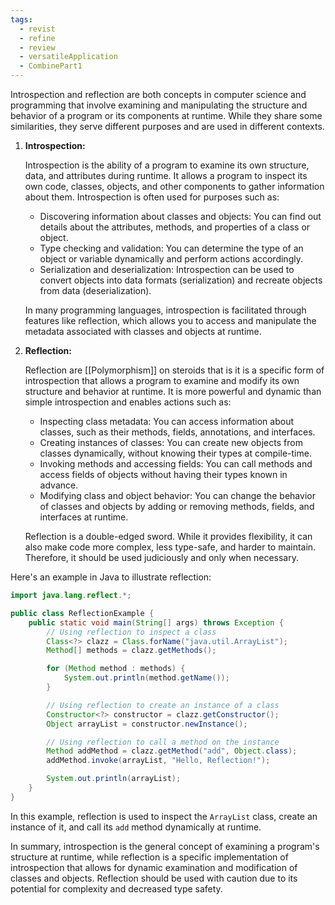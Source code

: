 ```yaml
---
tags:
  - revist
  - refine
  - review
  - versatileApplication
  - CombinePart1
---
```

Introspection and reflection are both concepts in computer science and programming that involve examining and manipulating the structure and behavior of a program or its components at runtime. While they share some similarities, they serve different purposes and are used in different contexts.

1. **Introspection:**

   Introspection is the ability of a program to examine its own structure, data, and attributes during runtime. It allows a program to inspect its own code, classes, objects, and other components to gather information about them. Introspection is often used for purposes such as:

   - Discovering information about classes and objects: You can find out details about the attributes, methods, and properties of a class or object.
   - Type checking and validation: You can determine the type of an object or variable dynamically and perform actions accordingly.
   - Serialization and deserialization: Introspection can be used to convert objects into data formats (serialization) and recreate objects from data (deserialization).

   In many programming languages, introspection is facilitated through features like reflection, which allows you to access and manipulate the metadata associated with classes and objects at runtime.

2. **Reflection:**

   Reflection are [[Polymorphism]] on steroids that is it is a specific form of introspection that allows a program to examine and modify its own structure and behavior at runtime. It is more powerful and dynamic than simple introspection and enables actions such as:

   - Inspecting class metadata: You can access information about classes, such as their methods, fields, annotations, and interfaces.
   - Creating instances of classes: You can create new objects from classes dynamically, without knowing their types at compile-time.
   - Invoking methods and accessing fields: You can call methods and access fields of objects without having their types known in advance.
   - Modifying class and object behavior: You can change the behavior of classes and objects by adding or removing methods, fields, and interfaces at runtime.

   Reflection is a double-edged sword. While it provides flexibility, it can also make code more complex, less type-safe, and harder to maintain. Therefore, it should be used judiciously and only when necessary.

Here's an example in Java to illustrate reflection:

```java
import java.lang.reflect.*;

public class ReflectionExample {
    public static void main(String[] args) throws Exception {
        // Using reflection to inspect a class
        Class<?> clazz = Class.forName("java.util.ArrayList");
        Method[] methods = clazz.getMethods();

        for (Method method : methods) {
            System.out.println(method.getName());
        }

        // Using reflection to create an instance of a class
        Constructor<?> constructor = clazz.getConstructor();
        Object arrayList = constructor.newInstance();

        // Using reflection to call a method on the instance
        Method addMethod = clazz.getMethod("add", Object.class);
        addMethod.invoke(arrayList, "Hello, Reflection!");

        System.out.println(arrayList);
    }
}
```

In this example, reflection is used to inspect the `ArrayList` class, create an instance of it, and call its `add` method dynamically at runtime.

In summary, introspection is the general concept of examining a program's structure at runtime, while reflection is a specific implementation of introspection that allows for dynamic examination and modification of classes and objects. Reflection should be used with caution due to its potential for complexity and decreased type safety.